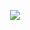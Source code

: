 <p align="center"> 
      <a onclick="window.open ('https://wakatime.com/@kholilrnm', ''); return false" href="javascript:void(0);">
            <img align="center" src="https://github-readme-stats.vercel.app/api/wakatime?username=kholilrnm&layout=compact" />
      </a>
</p>
